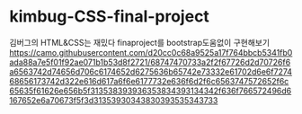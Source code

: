 # kimbug-CSS-final-project
김버그의 HTML&CSS는 재밌다 finaproject를 bootstrap도움없이 구현해보기
https://camo.githubusercontent.com/d20cc0c68a9525a17f764bbcb5341fb0ada88a7e5f01f92ae071b1b53d8f2721/68747470733a2f2f67726d2d70726f6a6563742d74656d706c6174652d6275636b65742e73332e61702d6e6f727468656173742d322e616d617a6f6e6177732e636f6d2f6c6563747572652f6c65635f61626e656b5f313538393936353834393134342f636f766572496d6167652e6a70673f5f3d31353930343830393535343733

